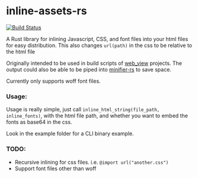 inline-assets-rs
=====
[![Build Status](https://travis-ci.org/Hand-of-Cthulhu/inline-assets-rs.svg?branch=master)](https://travis-ci.org/Hand-of-Cthulhu/inline-assets-rs)

A Rust library for inlining Javascript, CSS, and font files into your html files for easy distribution.
This also changes `url(path)` in the css to be relative to the html file

Originally intended to be used in build scripts of [web_view](https://github.com/Boscop/web-view "Rust bindings to zserge/webview") projects.
The output could also be able to be piped into [minifier-rs](https://github.com/GuillaumeGomez/minifier-rs) to save space.

Currently only supports woff font files.

### Usage:
Usage is really simple, just call `inline_html_string(file_path, inline_fonts)`, with the html file path,
 and whether you want to embed the fonts as base64 in the css.
 
Look in the example folder for a CLI binary example.

### TODO:
* Recursive inlining for css files. i.e. `@import url("another.css")`
* Support font files other than woff
